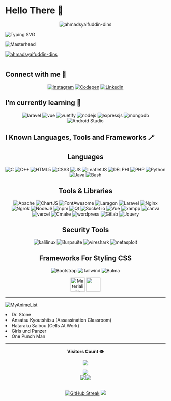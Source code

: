 <!-- ![Masterhead](https://github.com/user-attachments/assets/d8c4e7e1-ab1b-437e-b6df-e5a6ffa74f3e) -->

# Hello There 👋

<!-- Profile View Old -->
<p align="center" ><img align="center" src="https://komarev.com/ghpvc/?username=ahmadsyaifuddin-dins&label=Profile%20views&color=0e75b6&style=flat" alt="ahmadsyaifuddin-dins" /> </p>

![Typing SVG](https://readme-typing-svg.demolab.com?font=Fira+Code&weight=600&size=22&pause=500&color=7849FF&random=false&width=435&lines=Hi+%F0%9F%91%8B%2C+I'm+Ahmad+Syaifuddin;I'm+Web+Developer)

<!-- <img align="middle" alt="coding" width=200 src="https://i.gifer.com/origin/5f/5fdd67c4d50ed3d8337229170131f0ea_w200.gif"/> -->

![Masterhead](https://github.com/user-attachments/assets/df03d1ad-0536-4c77-9358-5dd55f2f3378)

<!-- Profile Stats Tropies -->
<p align="left"> <a href="https://github.com/ryo-ma/github-profile-trophy"><img src="https://github-profile-trophy.vercel.app/?username=ahmadsyaifuddin-dins&theme=matrix" alt="ahmadsyaifuddin-dins" /></a> </p>

<p align="left"> <a href="https://twitter.com/" target="blank"><img src="https://img.shields.io/twitter/follow/?logo=twitter&style=for-the-badge" alt="" /></a> </p>

## Connect with me 📲

<div align="center">
<!-- Icon CodePen With Link -->
<!-- Icon Instagram With Link -->

[![Instagram](https://img.shields.io/badge/Instagram-E4405F?style=for-the-badge&logo=instagram&logoColor=white)](https://www.instagram.com/ai.ahmadsyaifuddin/)
[![Codepen](https://img.shields.io/badge/Codepen-272829?style=for-the-badge&logo=Codepen&logoColor=%23fff&color=%23000&link=https%3A%2F%2Fcodepen.io%2Fahmad-syaifuddin)](https://codepen.io/ahmad-syaifuddin)
[![Linkedin](https://img.shields.io/badge/LinkedIn-0077B5?style=for-the-badge&logo=linkedin&logoColor=white)](https://www.linkedin.com/in/ahmad-syaifuddin-256907288)


</div>

## I’m currently learning 🌱

<div align="center">

<!-- ![My Know Languages](https://skillicons.dev/icons?i=laravel,vue,vuetify,nodejs,express,mongodb) -->
![laravel](https://img.shields.io/badge/Laravel-FF2D20?style=for-the-badge&logo=laravel&logoColor=white) ![vue](https://img.shields.io/badge/Vue%20js-35495E?style=for-the-badge&logo=vuedotjs&logoColor=4FC08D) ![vuetify](https://img.shields.io/badge/Vuetify-1867C0?style=for-the-badge&logo=vuetify&logoColor=white) ![nodejs](https://img.shields.io/badge/Node%20js-339933?style=for-the-badge&logo=nodedotjs&logoColor=white) ![expressjs](https://img.shields.io/badge/Express%20js-000000?style=for-the-badge&logo=express&logoColor=white) ![mongodb](https://img.shields.io/badge/MongoDB-4EA94B?style=for-the-badge&logo=mongodb&logoColor=white) ![Android Studio](https://img.shields.io/badge/Android_Studio-3DDC84?style=for-the-badge&logo=android-studio&logoColor=white)
</div>


## I Known Languages, Tools and Frameworks 🪄

<div align="center">
<p>

<h2>Languages</h2>

<!-- ![My Known Languages](https://skillicons.dev/icons?i=html,css,js,py,php,c,cpp,mysql,bash,java) -->
![C](https://img.shields.io/badge/C-00599C?style=for-the-badge&logo=c&logoColor=white) ![C++](https://img.shields.io/badge/C%2B%2B-00599C?style=for-the-badge&logo=c%2B%2B&logoColor=white) ![HTML5](https://img.shields.io/badge/HTML5-E34F26?style=for-the-badge&logo=html5&logoColor=white) ![CSS3](https://img.shields.io/badge/CSS3-1572B6?style=for-the-badge&logo=css3&logoColor=white) ![JS](https://img.shields.io/badge/JavaScript-323330?style=for-the-badge&logo=javascript&logoColor=F7DF1E) ![LeafletJS](https://img.shields.io/badge/Leaflet-199900?style=for-the-badge&logo=Leaflet&logoColor=white) ![DELPHI](https://img.shields.io/badge/Delphi-B22222?style=for-the-badge&logo=delphi&logoColor=white) ![PHP](https://img.shields.io/badge/PHP-777BB4?style=for-the-badge&logo=php&logoColor=white) ![Python](https://img.shields.io/badge/Python-FFD43B?style=for-the-badge&logo=python&logoColor=blue) ![Java](https://img.shields.io/badge/Java-ED8B00?style=for-the-badge&logo=openjdk&logoColor=w) ![Bash](https://img.shields.io/badge/Bash-4EAA25?style=for-the-badge&logo=gnubash&logoColor=fff) 

<!-- &perline=5 -->

<h2>Tools & Libraries</h2>

<!-- ![I known Tools & Libraries](https://skillicons.dev/icons?i=git,npm,nginx,qt,cmake,codepen,gitlab,kali,vercel,wordpress) -->
![Apache](https://img.shields.io/badge/Apache-D22128?style=for-the-badge&logo=Apache&logoColor=white) ![ChartJS](https://img.shields.io/badge/Chart%20js-FF6384?style=for-the-badge&logo=chartdotjs&logoColor=white) ![FontAwesome](https://img.shields.io/badge/Font_Awesome-339AF0?style=for-the-badge&logo=fontawesome&logoColor=white) ![Laragon](https://img.shields.io/badge/Laragon-0E83CD?style=for-the-badge&logo=Laragon&logoColor=white) ![Laravel](https://img.shields.io/badge/Laravel-FF2D20?style=for-the-badge&logo=laravel&logoColor=white) ![Nginx](https://img.shields.io/badge/Nginx-009639?style=for-the-badge&logo=nginx&logoColor=white) ![Ngrok](https://img.shields.io/badge/ngrok-140648?style=for-the-badge&logo=Ngrok&logoColor=white) ![NodeJS](https://img.shields.io/badge/Node%20js-339933?style=for-the-badge&logo=nodedotjs&logoColor=white) ![npm](https://img.shields.io/badge/npm-CB3837?style=for-the-badge&logo=npm&logoColor=white) ![Qt](https://img.shields.io/badge/Qt-41CD52?style=for-the-badge&logo=qt&logoColor=white) ![Socket io](https://img.shields.io/badge/Socket.io-010101?&style=for-the-badge&logo=Socket.io&logoColor=white) ![Vue](https://img.shields.io/badge/Vue%20js-35495E?style=for-the-badge&logo=vuedotjs&logoColor=4FC08D) ![xampp](https://img.shields.io/badge/Xampp-F37623?style=for-the-badge&logo=xampp&logoColor=white) ![canva](https://img.shields.io/badge/Canva-%2300C4CC.svg?&style=for-the-badge&logo=Canva&logoColor=white) ![vercel](https://img.shields.io/badge/Vercel-000000?style=for-the-badge&logo=vercel&logoColor=white) ![Cmake](https://img.shields.io/badge/CMake-064F8C?style=for-the-badge&logo=cmake&logoColor=white) ![wordpress](https://img.shields.io/badge/Wordpress-21759B?style=for-the-badge&logo=wordpress&logoColor=white) ![Gitlab](https://img.shields.io/badge/GitLab-FC6D26?style=for-the-badge&logo=gitlab&logoColor=fff) ![Jquery](https://img.shields.io/badge/jQuery-0769AD?style=for-the-badge&logo=jquery&logoColor=white)

<h2>Security Tools</h2>

![kalilinux](https://img.shields.io/badge/Kali_Linux-557C94?style=for-the-badge&logo=kali-linux&logoColor=white) ![Burpsuite](https://img.shields.io/badge/burpsuite-FF6633?style=for-the-badge&logo=burpsuite&logoColor=white) ![wireshark](https://img.shields.io/badge/Wireshark-1679A7?style=for-the-badge&logo=Wireshark&logoColor=white) ![metasploit](https://img.shields.io/badge/metasploit-2596CD?style=for-the-badge&logo=metasploit&logoColor=white)

<h2>Frameworks For Styling CSS</h2>

  ![Bootstrap](https://img.shields.io/badge/Bootstrap-563D7C?style=for-the-badge&logo=bootstrap&logoColor=white) ![Tailwind](https://img.shields.io/badge/Tailwind_CSS-38B2AC?style=for-the-badge&logo=tailwind-css&logoColor=white) ![Bulma](https://img.shields.io/badge/Bulma-00D1B2?style=for-the-badge&logo=Bulma&logoColor=white)
  <!-- <img width="45" src="https://user-images.githubusercontent.com/25181517/183898054-b3d693d4-dafb-4808-a509-bab54cf5de34.png" alt="Bootstrap" title="Bootstrap"/> -->
  <!-- <img width="45" src="https://user-images.githubusercontent.com/25181517/202896760-337261ed-ee92-4979-84c4-d4b829c7355d.png" alt="Tailwind CSS" title="Tailwind CSS"/> -->
  <!-- <img width="45" src="https://github.com/marwin1991/profile-technology-icons/assets/136815194/e5fe87f3-f2ee-419d-8299-14dc573f3603" alt="Bulma" title="Bulma"/> -->


  <img width="45" src="https://github.com/marwin1991/profile-technology-icons/assets/136815194/dc393bd9-90b8-40d6-b396-dd9e547890c9" alt="Materialize" title="Materialize"/>
  <img src="https://avatars.githubusercontent.com/u/35962841?s=200&v=4" width="45">
  <!-- <img src="https://raw.githubusercontent.com/tandpfun/skill-icons/59059d9d1a2c092696dc66e00931cc1181a4ce1f/icons/JQuery.svg" width="45"> -->

</p>

<!-- <p> <a href="https://www.figma.com/" target="_blank" rel="noreferrer"> <img src="https://www.vectorlogo.zone/logos/figma/figma-icon.svg" alt="figma" width="40" height="40"/> </a> <a href="https://mariadb.org/" target="_blank" rel="noreferrer"> </p>  -->


</div>
<hr>

[![MyAnimeList](https://img.shields.io/badge/MyAnimeList-2E51A2?logo=myanimelist&logoColor=fff)](#)
<li>Dr. Stone</li>
<li>Ansatsu Kyoutshitsu (Assassination Classroom)</li>
<li>Hataraku Saibou (Cells At Work)</li>
<li>Girls und Panzer</li>
<li>One Punch Man</li>

<hr>


<div align="center">

<p> <b>Visitors Count 👁️</b> </p>
<p><img src="https://profile-counter.glitch.me/{ahmadsyaifuddin-dins}/count.svg" /></p>

</div>

<!-- Graph Gelombang Contributions -->
<div align="center" style="display: flex; flex-wrap: wrap; justify-content: center; align-items: center;">
  <img src="https://github-profile-summary-cards.vercel.app/api/cards/profile-details?username=ahmadsyaifuddin-dins&show_icons=true&theme=github_dark">
</div>

<div align="center" style="display: flex; justify-content: center; align-items: center;">

<!-- Bar Graph Commits -->
<img src="https://github-profile-summary-cards.vercel.app/api/cards/productive-time?username=ahmadsyaifuddin-dins&show_icons=true&theme=github_dark"/>

<!-- Ahmad Syaifuddin's GitHub stats-->
<img src="https://github-readme-stats.vercel.app/api?username=ahmadsyaifuddin-dins&show_icons=true&theme=chartreuse-dark"/>

</div>

<br>

<div align="center" style="display:flex; justify-content: center;">
  
<!-- Stats Of Streak & Top Languages Used -->
[![GitHub Streak](https://streak-stats.demolab.com?user=ahmadsyaifuddin-dins&theme=hacker)](https://git.io/streak-stats)
<img src="https://github-readme-stats.vercel.app/api/top-langs/?username=ahmadsyaifuddin-dins&layout=compact"/>

</div>
